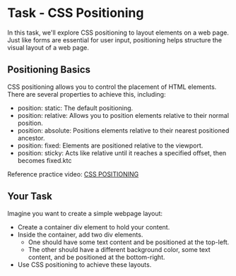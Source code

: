 # Task - CSS Positioning

In this task, we'll explore CSS positioning to layout elements on a web page. Just like forms are essential for user input, positioning helps structure the visual layout of a web page.

## Positioning Basics

CSS positioning allows you to control the placement of HTML elements. There are several properties to achieve this, including:
- position: static: The default positioning.
- position: relative: Allows you to position elements relative to their normal position.
- position: absolute: Positions elements relative to their nearest positioned ancestor.
- position: fixed: Elements are positioned relative to the viewport.
- position: sticky: Acts like relative until it reaches a specified offset, then becomes fixed.ktc

Reference practice video: [CSS POSITIONING](https://geek4ktc.pythonanywhere.com/ktc/resources/css-position) 

## Your Task

Imagine you want to create a simple webpage layout:

- Create a container div element to hold your content.
- Inside the container, add two div elements.
  - One should have some text content and be positioned at the top-left.
  - The other should have a different background color, some text content, and be positioned at the bottom-right.
- Use CSS positioning to achieve these layouts.
